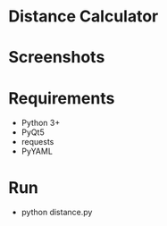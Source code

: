 # Distance Calculator


# Screenshots


# Requirements
* Python 3+
* PyQt5
* requests
* PyYAML

# Run
* python distance.py



